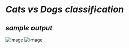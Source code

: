 # *Cats vs Dogs classification*

## *sample output*

![image](https://user-images.githubusercontent.com/35966401/93026035-c30ebd00-f624-11ea-8881-08978ff65cee.png)
![image](https://user-images.githubusercontent.com/35966401/93026054-f2bdc500-f624-11ea-8ebe-6e72a01bbad9.png)
